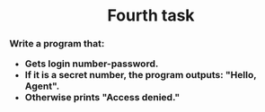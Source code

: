 <h1 align="center">Fourth task</h1>

<h3 align="left">
  <p>Write a program that:</p>
<dr>
<ul>
<li>Gets login number-password.</li>
<li>If it is a secret number, the program outputs: "Hello, Agent".</li>
<li>Otherwise prints "Access denied."</li>
</ul>
</h3>
